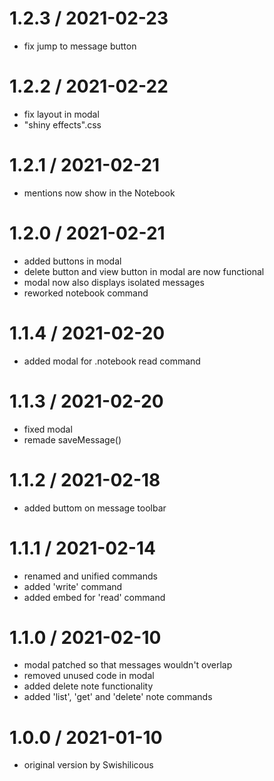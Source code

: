 # 1.2.3 / 2021-02-23

 * fix jump to message button

# 1.2.2 / 2021-02-22

 * fix layout in modal
 * "shiny effects".css

# 1.2.1 / 2021-02-21

 * mentions now show in the Notebook


# 1.2.0 / 2021-02-21

 * added buttons in modal
 * delete button and view button in modal are now functional
 * modal now also displays isolated messages
 * reworked notebook command


# 1.1.4 / 2021-02-20

 * added modal for .notebook read command


# 1.1.3 / 2021-02-20

 * fixed modal
 * remade saveMessage()


# 1.1.2 / 2021-02-18

 * added buttom on message toolbar


# 1.1.1 / 2021-02-14

 * renamed and unified commands
 * added 'write' command
 * added embed for 'read' command


# 1.1.0 / 2021-02-10

 * modal patched so that messages wouldn't overlap
 * removed unused code in modal
 * added delete note functionality
 * added 'list', 'get' and 'delete' note commands
 
 
 # 1.0.0 / 2021-01-10

 * original version by Swishilicous
